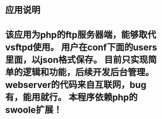 <html>
<h1>应用说明<h1>
<p>
该应用为php的ftp服务器端，能够取代vsftpd使用。
用户在conf下面的users里面，以json格式保存。
目前只实现简单的逻辑和功能，后续开发后台管理。
webserver的代码来自互联网，bug有，能用就行。
本程序依赖php的swoole扩展！
</p>
</html>
